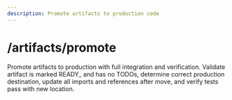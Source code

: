 ```yaml
---
description: Promote artifacts to production code
---
```


# /artifacts/promote

<instructions>
Promote artifacts to production with full integration and verification.
</instructions>

<approach>
Validate artifact is marked READY_ and has no TODOs, determine correct production destination, update all imports and references after move, and verify tests pass with new location.
</approach>